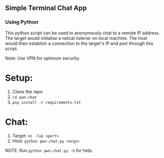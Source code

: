 ## Simple Terminal Chat App
### Using Python

This python script can be used to anonymously chat to a remote IP address. 
The target would initialise a netcat listener on local machine.
The host would then establish a connection to the target's IP and port through this script.

Note: Use VPN for optimum security.

# Setup: 
1. Clone the repo
2. `cd pwn-chat`
3. `pip install -r requirements.txt`

# Chat:
1. Target: `nc -lvp <port>`
2. Host: `python pwn-chat.py <args>`

NOTE: Run `python pwn-chat.py -h` for help.
